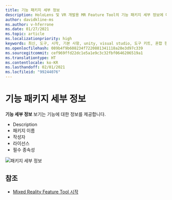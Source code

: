```yaml
---
title: 기능 패키지 세부 정보
description: HoloLens 및 VR 개발용 MR Feature Tool의 기능 패키지 세부 정보에 대해 알아봅니다.
author: davidkline-ms
ms.author: v-hferrone
ms.date: 01/27/2021
ms.topic: article
ms.localizationpriority: high
keywords: 최신, 도구, 시작, 기본 사항, unity, visual studio, 도구 키트, 혼합 현실 헤드셋, windows mixed reality 헤드셋, 가상 현실 헤드셋, 설치, Windows, HoloLens, 에뮬레이터, unreal, openxr
ms.openlocfilehash: 089b4f9b608234f7220881341118a28e3d97c339
ms.sourcegitcommit: cef969ffd22dc1e5a1e9c3c32fbf0646206519a1
ms.translationtype: HT
ms.contentlocale: ko-KR
ms.lasthandoff: 02/01/2021
ms.locfileid: "99244076"
---
```

# <a name="feature-package-details"></a>기능 패키지 세부 정보

**기능 세부 정보** 보기는 기능에 대한 정보를 제공합니다. 
* Description
* 패키지 이름
* 작성자 
* 라이선스
* 필수 종속성

![패키지 세부 정보](images/FeatureToolFeatureDetails.png)

## <a name="see-also"></a>참조

- [Mixed Reality Feature Tool 시작](welcome-to-mr-feature-tool.md)

